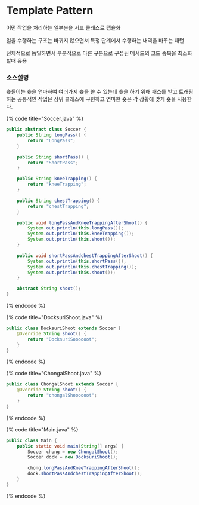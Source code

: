 # Template Pattern

어떤 작업을 처리하는 일부분을 서브 클래스로 캡슐화

일을 수행하는 구조는 바뀌지 않으면서 특정 단계에서 수행하는 내역을 바꾸는 패턴

전체적으로 동일하면서 부분적으로 다른 구분으로 구성된 메서드의 코드 중복을 최소화 할때 유용

### 소스설명

슛돌이는 슛을 연마하여 여러가지 슛을 쏠 수 있는데 슛을 하기 위해 패스를 받고 트래핑 하는 공통적인 작업은 상위 클래스에 구현하고 연마한 슛은 각 상황에 맞게 슛을 사용한다.



{% code title="Soccer.java" %}
```java
public abstract class Soccer {
	public String longPass() {
		return "LongPass";
	}

	public String shortPass() {
		return "ShortPass";
	}

	public String kneeTrapping() {
		return "kneeTrapping";
	}

	public String chestTrapping() {
		return "chestTrapping";
	}

	public void longPassAndKneeTrappingAfterShoot() {
		System.out.println(this.longPass());
		System.out.println(this.kneeTrapping());
		System.out.println(this.shoot());
	}

	public void shortPassAndchestTrappingAfterShoot() {
		System.out.println(this.shortPass());
		System.out.println(this.chestTrapping());
		System.out.println(this.shoot());
	}

	abstract String shoot();
}

```
{% endcode %}

{% code title="DocksuriShoot.java" %}
```java
public class DocksuriShoot extends Soccer {
	@Override String shoot() {
		return "DocksuriSoooooot";
	}
}
```
{% endcode %}

{% code title="ChongalShoot.java" %}
```java
public class ChongalShoot extends Soccer {
	@Override String shoot() {
		return "chongalShoooooot";
	}
}

```
{% endcode %}

{% code title="Main.java" %}
```java
public class Main {
	public static void main(String[] args) {
		Soccer chong = new ChongalShoot();
		Soccer dock = new DocksuriShoot();

		chong.longPassAndKneeTrappingAfterShoot();
		dock.shortPassAndchestTrappingAfterShoot();
	}
}

```
{% endcode %}

